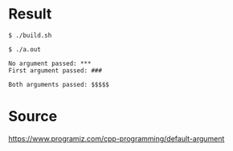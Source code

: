 # Result

```
$ ./build.sh

$ ./a.out

No argument passed: ***
First argument passed: ###

Both arguments passed: $$$$$

```

# Source

https://www.programiz.com/cpp-programming/default-argument
